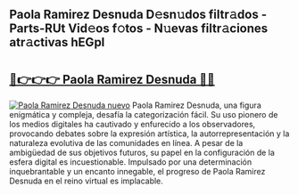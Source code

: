 ## Paola Ramirez Desnuda D𝚎sn𝚞dos filtr𝚊dos - Parts-RUt Vid𝚎os f𝚘tos - N𝚞evas filtr𝚊ciones atr𝚊ctivas hEGpl

# <h2><a href="http://mba01ux.tromn.icu/?c=Paola+Ramirez+Desnuda">🔗👉👉👉 Paola Ramirez Desnuda 🔗🔗</a></h2>

[![Paola Ramirez Desnuda nuevo](https://i.imgur.com/pEAQMta.gif)](http://mba01ux.tromn.icu/?c=Paola+Ramirez+Desnuda)
Paola Ramirez Desnuda, una figura enigmática y compleja, desafía la categorización fácil. Su uso pionero de los medios digitales ha cautivado y enfurecido a los observadores, provocando debates sobre la expresión artística, la autorrepresentación y la naturaleza evolutiva de las comunidades en línea. A pesar de la ambigüedad de sus objetivos futuros, su papel en la configuración de la esfera digital es incuestionable. Impulsado por una determinación inquebrantable y un encanto innegable, el progreso de Paola Ramirez Desnuda en el reino virtual es implacable.
